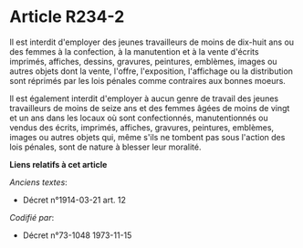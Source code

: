 # Article R234-2

Il est interdit d'employer des jeunes travailleurs de moins de dix-huit ans ou des femmes à la confection, à la manutention
et à la vente d'écrits imprimés, affiches, dessins, gravures, peintures, emblèmes, images ou autres objets dont la vente,
l'offre, l'exposition, l'affichage ou la distribution sont réprimés par les lois pénales comme contraires aux bonnes moeurs.

Il est également interdit d'employer à aucun genre de travail des jeunes travailleurs de moins de seize ans et des femmes
âgées de moins de vingt et un ans dans les locaux où sont confectionnés, manutentionnés ou vendus des écrits, imprimés,
affiches, gravures, peintures, emblèmes, images ou autres objets qui, même s'ils ne tombent pas sous l'action des lois
pénales, sont de nature à blesser leur moralité.

**Liens relatifs à cet article**

_Anciens textes_:

  - Décret n°1914-03-21 art. 12

_Codifié par_:

  - Décret n°73-1048 1973-11-15
